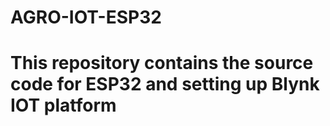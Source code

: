# AGRO-IOT-ESP32
# This repository contains the source code for ESP32 and setting up Blynk IOT platform

